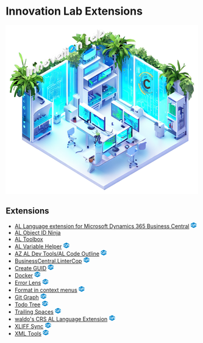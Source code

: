# Innovation Lab Extensions

<div align="center"><picture><img src="assets/InnovationLab.png" alt="Innovation Lab" width="512px"></picture></div>

## Extensions

- [AL Language extension for Microsoft Dynamics 365 Business Central](https://marketplace.visualstudio.com/items?itemName=ms-dynamics-smb.al) <picture title="From Innovation Lab Extensions Lite"><img src="assets/InnovationLab.logo.blue.flat.png" alt="Innovation Lab" width="16px"></picture>
- [AL Object ID Ninja](https://marketplace.visualstudio.com/items?itemName=vjeko.vjeko-al-objid)
- [AL Toolbox](https://marketplace.visualstudio.com/items?itemName=BartPermentier.al-toolbox)
- [AL Variable Helper](https://marketplace.visualstudio.com/items?itemName=rasmus.al-var-helper) <picture title="From Innovation Lab Extensions Lite"><img src="assets/InnovationLab.logo.blue.flat.png" alt="Innovation Lab" width="16px"></picture>
- [AZ AL Dev Tools/AL Code Outline](https://marketplace.visualstudio.com/items?itemName=andrzejzwierzchowski.al-code-outline) <picture title="From Innovation Lab Extensions Lite"><img src="assets/InnovationLab.logo.blue.flat.png" alt="Innovation Lab" width="16px"></picture>
- [BusinessCentral.LinterCop](https://marketplace.visualstudio.com/items?itemName=StefanMaron.businesscentral-lintercop) <picture title="From Innovation Lab Extensions Lite"><img src="assets/InnovationLab.logo.blue.flat.png" alt="Innovation Lab" width="16px"></picture>
- [Create GUID](https://marketplace.visualstudio.com/items?itemName=nwallace.createGUID) <picture title="From Innovation Lab Extensions Lite"><img src="assets/InnovationLab.logo.blue.flat.png" alt="Innovation Lab" width="16px"></picture>
- [Docker](https://marketplace.visualstudio.com/items?itemName=ms-azuretools.vscode-docker) <picture title="From Innovation Lab Extensions Lite"><img src="assets/InnovationLab.logo.blue.flat.png" alt="Innovation Lab" width="16px"></picture>
- [Error Lens](https://marketplace.visualstudio.com/items?itemName=usernamehw.errorlens) <picture title="From Innovation Lab Extensions Lite"><img src="assets/InnovationLab.logo.blue.flat.png" alt="Innovation Lab" width="16px"></picture>
- [Format in context menus](https://marketplace.visualstudio.com/items?itemName=lacroixdavid1.vscode-format-context-menu) <picture title="From Innovation Lab Extensions Lite"><img src="assets/InnovationLab.logo.blue.flat.png" alt="Innovation Lab" width="16px"></picture>
- [Git Graph](https://marketplace.visualstudio.com/items?itemName=mhutchie.git-graph) <picture title="From Innovation Lab Extensions Lite"><img src="assets/InnovationLab.logo.blue.flat.png" alt="Innovation Lab" width="16px"></picture>
- [Todo Tree](https://marketplace.visualstudio.com/items?itemName=Gruntfuggly.todo-tree) <picture title="From Innovation Lab Extensions Lite"><img src="assets/InnovationLab.logo.blue.flat.png" alt="Innovation Lab" width="16px"></picture>
- [Trailing Spaces](https://marketplace.visualstudio.com/items?itemName=shardulm94.trailing-spaces) <picture title="From Innovation Lab Extensions Lite"><img src="assets/InnovationLab.logo.blue.flat.png" alt="Innovation Lab" width="16px"></picture>
- [waldo's CRS AL Language Extension](https://marketplace.visualstudio.com/items?itemName=waldo.crs-al-language-extension) <picture title="From Innovation Lab Extensions Lite"><img src="assets/InnovationLab.logo.blue.flat.png" alt="Innovation Lab" width="16px"></picture>
- [XLIFF Sync](https://marketplace.visualstudio.com/items?itemName=rvanbekkum.xliff-sync) <picture title="From Innovation Lab Extensions Lite"><img src="assets/InnovationLab.logo.blue.flat.png" alt="Innovation Lab" width="16px"></picture>
- [XML Tools](https://marketplace.visualstudio.com/items?itemName=DotJoshJohnson.xml) <picture title="From Innovation Lab Extensions Lite"><img src="assets/InnovationLab.logo.blue.flat.png" alt="Innovation Lab" width="16px"></picture>
